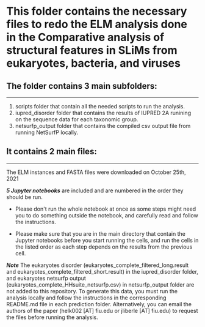 # This folder contains the necessary files to redo the ELM analysis done in the Comparative analysis of structural features in SLiMs from eukaryotes, bacteria, and viruses

## The folder contains 3 main subfolders:
---------------------------------------
1. scripts folder that contain all the needed scripts to run the analysis.
2. iupred_disorder folder that contains the results of IUPRED 2A runining on the sequence data for each taxonomic group.
3. netsurfp_output folder that contains the compiled csv output file from running NetSurfP locally. 

## It contains 2 main files:
-------------------------
The ELM instances and FASTA files were downloaded on October 25th, 2021

***5 Jupyter notebooks*** are included and are numbered in the order they should be run.
- Please don't run the whole notebook at once as some steps might need you to do something outside the notebook, and carefully read and follow the instructions.

- Please make sure that you are in the main directory that contain the Jupyter notebooks before you start running the cells, and run the cells in the listed order as each step depends on the results from the previous cell. 


***Note*** The eukaryotes disorder (eukaryotes_complete_filtered_long.result and eukaryotes_complete_filtered_short.result) in the iupred_disorder folder, and eukaryotes netsurfp output (eukaryotes_complete_HHsuite_netsurfp.csv) in netsurfp_output folder are not added to this repository. To generate this data, you must run the analysis locally and follow the instructions in the corresponding README.md file in each prediction folder. Alternatively, you can email the authors of the paper (helk002 [AT] fiu.edu or jliberle [AT] fiu.edu) to request the files before running the analysis.
